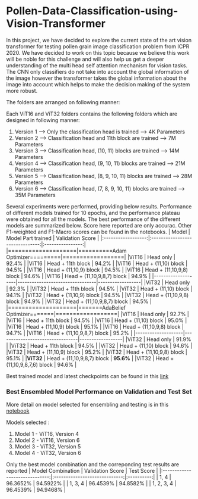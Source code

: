# Pollen-Data-Classification-using-Vision-Transformer

In this project, we have decided to explore the current state of the art vision transformer for testing pollen grain image classification problem from ICPR 2020. 
We have decided to work on this topic because we believe this work will be noble for this challenge and will also help us get a deeper understanding of the multi head self attention mechanism for vision tasks. 
The CNN only classifiers do not take into account the global information of the image however the transformer takes the global information about the image into account which helps to make the decision making of the system more robust.

The folders are arranged on following manner:

Each ViT16 and ViT32 folders contains the following folders which are designed in following manner:

1. Version 1 --> Only the classification head is trained --> 4K Parameters 
2. Version 2 --> Classification head and 11th block are trained --> 7M Parameters
3. Version 3 --> Classification head, (10, 11) blocks are trained --> 14M Parameters
4. Version 4 --> Classification head, (9, 10, 11) blocks are trained --> 21M Parameters
5. Version 5 --> Classification head, (8, 9, 10, 11) blocks are trained --> 28M Parameters
6. Version 6 --> Classification head, (7, 8, 9, 10, 11) blocks are trained --> 35M Parameters


Several experiments were performed, providing below results.
Performance of different models trained for 10 epochs, and the performance plateau were obtained for all the models. The best performance of the different models are summarized below. Score here reported are only accurac. Other F1-weighted and F1-Macro scores can be found in the notebooks.
|        Model       |      Model Part trained         | Validation Score |
|:------------------:|:-------------------------------:|:----------------:|
|====================|==========Adam Optimizer=========|==================|
|ViT16               |   Head only                     |     92.4%        |
|ViT16               |   Head + 11th block             |     94.2%        |
|ViT16               |   Head + (11,10)  block         |     94.5%        |
|ViT16               |   Head + (11,10,9)  block       |     94.5%        |
|ViT16               |   Head + (11,10,9,8)  block     |     94.6%        |
|ViT16               |   Head + (11,10,9,8,7)  block   |     94.9%        |
|--------------------|---------------------------------|------------------|
|ViT32               |   Head only                     |     92.3%        |
|ViT32               |   Head + 11th block             |     94.5%        |
|ViT32               |   Head + (11,10)  block         |     94.1%        |
|ViT32               |   Head + (11,10,9)  block       |     94.5%        |
|ViT32               |   Head + (11,10,9,8)  block     |     94.9%        |
|ViT32               |   Head + (11,10,9,8,7)  block   |     94.5%        |
|====================|=======AdaBelief Optimizer=======|==================|
|ViT16               |   Head only                     |     92.7%        |
|ViT16               |   Head + 11th block             |     94.5%        |
|ViT16               |   Head + (11,10)  block         |     95.0%        |
|ViT16               |   Head + (11,10,9)  block       |     95.1%        |
|ViT16               |   Head + (11,10,9,8)  block     |     94.7%        |
|ViT16               |   Head + (11,10,9,8,7)  block   |     95.2%        |
|--------------------|---------------------------------|------------------|
|ViT32               |   Head only                     |     91.9%        |
|ViT32               |   Head + 11th block             |     94.5%        |
|ViT32               |   Head + (11,10)  block         |     94.6%        |
|ViT32               |   Head + (11,10,9)  block       |     95.2%        |
|ViT32               |   Head + (11,10,9,8)  block     |     95.1%        |
|__ViT32__           |   Head + (11,10,9,8,7)  block   |   __95.6%__      |
|ViT32               |   Head + (11,10,9,8,7,6)  block |     94.6%        |

Best trained model and latest checkpoints can be found in this [link](https://kuacae-my.sharepoint.com/:f:/g/personal/100058927_ku_ac_ae/ElAIxKpwEE1FtXSUAY435A4B7EIXLa7ouQMnJ-uwcJ5uWw?e=6mKEjd)

### Best Ensembled Model Performance on Validation and Test Set

More detail on model selected for ensembling and testing is in this [notebook](notebooks/https://github.com/ghimireadarsh/Pollen-Data-Classification-using-Vision-Transformer/blob/master/Notebooks/3%20Final%20Model%20Validation%2C%20Ensembling%20and%20Testing.ipynb)

Models selected :
1. Model 1 - ViT16, Version 4
2. Model 2 - ViT16, Version 6
3. Model 3 - ViT32, Version 5
4. Model 4 - ViT32, Version 6

Only the best model combination and the correponding test results are reported
|        Model Combination       |      Validation Score         | Test Score |
|:------------------------------:|:-----------------------------:|:----------:|
|            1, 4                |        96.3652%               |  94.5922%  |
|            1, 3, 4             |        96.4539%               |  94.8582%  |
|            1, 2, 3, 4          |        96.4539%               |  94.9468%  |

